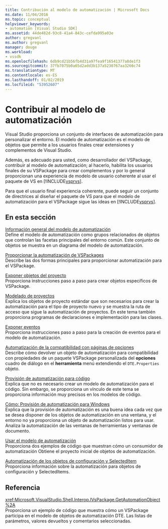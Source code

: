 ```yaml
---
title: Contribución al modelo de automatización | Microsoft Docs
ms.date: 11/04/2016
ms.topic: conceptual
helpviewer_keywords:
- automation [Visual Studio SDK]
ms.assetid: 44de482d-93c8-41a4-843c-cefda995a03e
author: gregvanl
ms.author: gregvanl
manager: douge
ms.workload:
- vssdk
ms.openlocfilehash: 6db9cd21b56fb4d31a97fea9f16541377a8de1f3
ms.sourcegitcommit: 37fb7075b0a65d2add3b137a5230767aa3266c74
ms.translationtype: MT
ms.contentlocale: es-ES
ms.lasthandoff: 01/02/2019
ms.locfileid: "53952607"
---
```

# <a name="contribute-to-the-automation-model"></a>Contribuir al modelo de automatización
Visual Studio proporciona un conjunto de interfaces de automatización para personalizar el entorno. El modelo de automatización es el modelo de objetos que permite a los usuarios finales crear extensiones y complementos de Visual Studio.  
  
 Además, es adecuado para usted, como desarrollador del VSPackage, contribuir al modelo de automatización; al hacerlo, habilita los usuarios finales de su VSPackage para crear complementos y por lo general proporcionan una experiencia de modelo de usuario coherente al usar el paquete de VS en [!INCLUDE[vsprvs](../../code-quality/includes/vsprvs_md.md)].  
  
 Para que el usuario final experiencia coherente, puede seguir un conjunto de directrices al diseñar el paquete de VS para que el modelo de automatización para el VSPackage sigue las ideas en [!INCLUDE[vsprvs](../../code-quality/includes/vsprvs_md.md)].  
  
## <a name="in-this-section"></a>En esta sección  
 [Información general del modelo de automatización](../../extensibility/internals/automation-model-overview.md)  
 Define el modelo de automatización como grupos relacionados de objetos que controlan las facetas principales del entorno común. Este conjunto de objetos se muestra en un diagrama del modelo de automatización.  
  
 [Proporcionar la automatización de VSPackages](../../extensibility/internals/providing-automation-for-vspackages.md)  
 Describe las dos formas principales para proporcionar automatización para el VSPackage.  
  
 [Exponer objetos del proyecto](../../extensibility/internals/exposing-project-objects.md)  
 Proporciona instrucciones paso a paso para crear objetos específicos de VSPackage.  
  
 [Modelado de proyectos](../../extensibility/internals/project-modeling.md)  
 Explica los objetos de proyecto estándar que son necesarios para crear la automatización para el tipo de proyecto nuevo y se muestra la ruta de acceso que sigue la automatización de proyectos. En este tema también proporciona programas de declaraciones e implementación para las clases.  
  
 [Exponer eventos](../../extensibility/internals/exposing-events-in-the-visual-studio-sdk.md)  
 Proporciona instrucciones paso a paso para la creación de eventos para el modelo de automatización.  
  
 [Automatización de la compatibilidad con páginas de opciones](../../extensibility/internals/automation-support-for-options-pages.md)  
 Describe cómo devolver un objeto de automatización para compatibilidad con propiedades de un paquete VSPackage personalizada del **opciones** cuadro de diálogo en el **herramienta** menú extendiendo el `DTE.Properties` objeto.  
  
 [Provisión de automatización para código](../../extensibility/internals/providing-automation-for-code.md)  
 Explica que no es necesario crear un modelo de automatización para el código. Sin embargo, se proporciona un vínculo de este tema se proporciona información muy precisos en los modelos de código.  
  
 [Cómo: Provisión de automatización para Windows](../../extensibility/internals/how-to-provide-automation-for-windows.md)  
 Explica que la provisión de automatización es una buena idea cada vez que se desea disponer de los objetos de automatización en una ventana, y el entorno no ya proporciona un objeto de automatización listos para usar. Analiza la automatización de las ventanas de herramientas y ventanas de documento.  
  
 [Usar el modelo de automatización](../../extensibility/internals/using-the-automation-model.md)  
 Proporciona dos ejemplos de código que muestran cómo un consumidor de automatización Obtiene el proyecto inicial de objetos de automatización.  
  
 [Automatización de los objetos de configuración y SelectedItem](../../extensibility/internals/automation-for-configuration-and-selecteditem-objects.md)  
 Proporciona información sobre la automatización para objetos de configuración y SelectedItems.  
  
## <a name="reference"></a>Referencia  
 <xref:Microsoft.VisualStudio.Shell.Interop.IVsPackage.GetAutomationObject%2A>  
 Proporciona un ejemplo de código que muestra cómo un VSPackage participa en el modelo de objetos de automatización DTE. Las listas de parámetros, valores devueltos y comentarios seleccionadas.  
